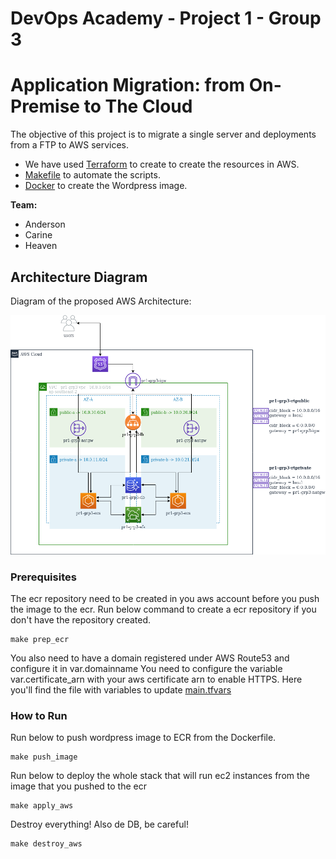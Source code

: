 DevOps Academy - Project 1 - Group 3
==================

# Application Migration: from On-Premise to The Cloud

The objective of this project is to migrate a single server and deployments from a FTP to AWS services.
- We have used [Terraform](https://www.terraform.io/) to create to create the resources in AWS.
- [Makefile](Makefile) to automate the scripts.
- [Docker](Dockerfile) to create the Wordpress image.


<b>Team:</b>
- Anderson
- Carine
- Heaven

## Architecture Diagram
Diagram of the proposed AWS Architecture:

![Diagram](images/PR1-grp3(5).png)


### Prerequisites
The ecr repository need to be created in you aws account before you push the image to the ecr.
Run below command to create a ecr repository if you don't have the repository created.
```
make prep_ecr
```

You also need to have a domain registered under AWS Route53 and configure it in var.domainname
You need to configure the variable var.certificate_arn with your aws certificate arn to enable HTTPS.
Here you'll find the file with variables to update [main.tfvars](./terraform/main.tfvars)

### How to Run
Run below to push wordpress image to ECR from the Dockerfile. 
```
make push_image
```

Run below to deploy the whole stack that will run ec2 instances from the image that you pushed to the ecr
```
make apply_aws
```

Destroy everything! Also de DB, be careful!
```
make destroy_aws
```

